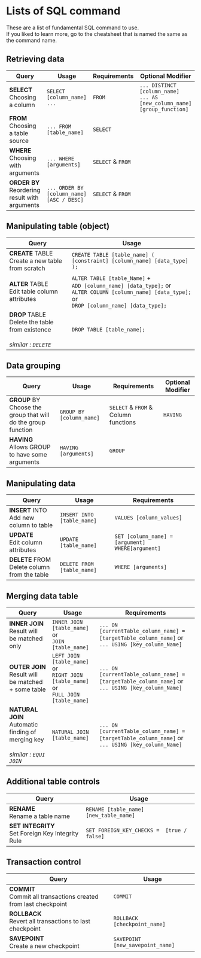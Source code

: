 # Lists of SQL command
These are a list of fundamental SQL command to use.<br>
If you liked to learn more, go to the cheatsheet that is named the same as the command name. 

## Retrieving data
| Query | Usage | Requirements | Optional Modifier |
| ----- | ----- | ------------ | ----------------- |
| **SELECT**<br>Choosing a column                  | `SELECT [column_name] ...`                | `FROM`            | `... DISTINCT [column_name]`<br>`... AS [new_column_name]`<br> `[group_function] ` |
| **FROM**<br>Choosing a table source              | `... FROM [table_name]`                   | `SELECT`          |                                 |
| **WHERE**<br>Choosing with arguments             | `... WHERE [arguments]`                   | `SELECT` & `FROM` |                                 |
| **ORDER BY**<br>Reordering result with arguments | `... ORDER BY [column_name] [ASC / DESC]` | `SELECT` & `FROM` |                                 |

## Manipulating table (object)
| Query | Usage | 
| ----- | ----- |
| **CREATE** TABLE<br>Create a new table from scratch   | `CREATE TABLE [table_name] ( [constraint] [column_name] [data_type] );` | 
| **ALTER** TABLE<br>Edit table column attributes       | `ALTER TABLE [table_Name]` +<br> `ADD [column_name] [data_type];` or<br> `ALTER COLUMN [column_name] [data_type];` or<br> `DROP [column_name] [data_type];` |
| **DROP** TABLE<br>Delete the table from existence<br><br>*similar : `DELETE`*| `DROP TABLE [table_name];` ||

## Data grouping
| Query | Usage | Requirements | Optional Modifier |
| ----- | ----- | ------------ | ----------------- |
| **GROUP** BY<br>Choose the group that will do the group function  | `GROUP BY [column_name]`  | `SELECT` & `FROM` & Column functions  | `HAVING`  |
| **HAVING**<br>Allows GROUP to have some arguments                 | `HAVING [arguments]`      | `GROUP`                               |           |

## Manipulating data
| Query | Usage | Requirements | 
| ----- | ----- | ------------ | 
| **INSERT** INTO<br>Add new column to table        | `INSERT INTO [table_name]` | `VALUES [column_values]`                         | 
| **UPDATE**<br>Edit column attributes              | `UPDATE [table_name]`      | `SET [column_name] = [argument] WHERE[argument]` | 
| **DELETE** FROM<br>Delete column from the table   | `DELETE FROM [table_name]` | `WHERE [arguments]`                              | 

## Merging data table
| Query | Usage | Requirements | 
| ----- | ----- | ------------ | 
| **INNER JOIN**<br>Result will be matched only                                         | `INNER JOIN [table_name]` or <br>`JOIN [table_name]` | `... ON [currentTable_column_name] = [targetTable_column_name]` or<br>`... USING [key_column_Name]` | 
| **OUTER JOIN**<br>Result will be matched + some table                                 | `LEFT JOIN [table_name]` or<br> `RIGHT JOIN [table_name]` or<br>  `FULL JOIN [table_name]` | `... ON [currentTable_column_name] = [targetTable_column_name]` or<br>`... USING [key_column_Name]` | 
| **NATURAL JOIN**<br>Automatic finding of merging key<br><br>*similar : `EQUI JOIN`*   | `NATURAL JOIN [table_name]`                       | `... ON [currentTable_column_name] = [targetTable_column_name]` or<br>`... USING [key_column_Name]`|

## Additional table controls
| Query | Usage | 
| ----- | ----- | 
| **RENAME**<br>Rename a table name                     |`RENAME [table_name] [new_table_name]`     |   
| **SET INTEGRITY**<br>Set Foreign Key Integrity Rule   |`SET FOREIGN_KEY_CHECKS =  [true / false]` | 

## Transaction control
| Query | Usage | 
| ----- | ----- | 
| **COMMIT**<br>Commit all transactions created from last checkpoint    |`COMMIT`                           |
| **ROLLBACK**<br>Revert all transactions to last checkpoint            |`ROLLBACK [checkpoint_name]`       |  
| **SAVEPOINT**<br>Create a new checkpoint                              |`SAVEPOINT [new_savepoint_name]`   |